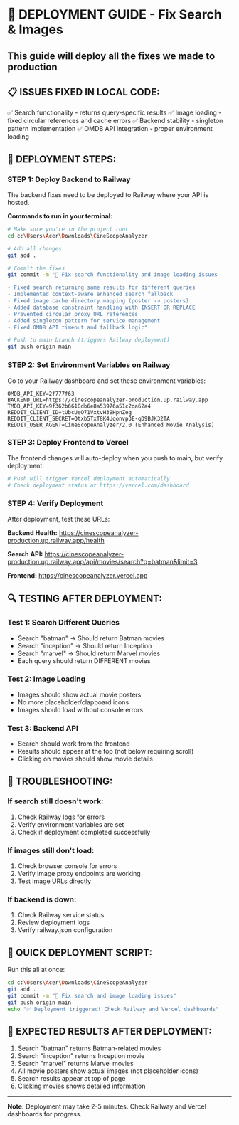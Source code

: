# 🚀 DEPLOYMENT GUIDE - Fix Search & Images
## This guide will deploy all the fixes we made to production

## 📋 ISSUES FIXED IN LOCAL CODE:
✅ Search functionality - returns query-specific results
✅ Image loading - fixed circular references and cache errors
✅ Backend stability - singleton pattern implementation
✅ OMDB API integration - proper environment loading

## 🎯 DEPLOYMENT STEPS:

### STEP 1: Deploy Backend to Railway
The backend fixes need to be deployed to Railway where your API is hosted.

**Commands to run in your terminal:**

```bash
# Make sure you're in the project root
cd c:\Users\Acer\Downloads\CineScopeAnalyzer

# Add all changes
git add .

# Commit the fixes
git commit -m "🔧 Fix search functionality and image loading issues

- Fixed search returning same results for different queries
- Implemented context-aware enhanced search fallback
- Fixed image cache directory mapping (poster -> posters)  
- Added database constraint handling with INSERT OR REPLACE
- Prevented circular proxy URL references
- Added singleton pattern for service management
- Fixed OMDB API timeout and fallback logic"

# Push to main branch (triggers Railway deployment)
git push origin main
```

### STEP 2: Set Environment Variables on Railway
Go to your Railway dashboard and set these environment variables:

```
OMDB_API_KEY=2f777f63
BACKEND_URL=https://cinescopeanalyzer-production.up.railway.app
TMDB_API_KEY=9f362b6618db6e8a53976a51c2da62a4
REDDIT_CLIENT_ID=tUbcUeO71VxtvH39HpnZeg
REDDIT_CLIENT_SECRET=Qtxb5TxT8K4Uqonvp3E-qD9BJK32TA
REDDIT_USER_AGENT=CineScopeAnalyzer/2.0 (Enhanced Movie Analysis)
```

### STEP 3: Deploy Frontend to Vercel
The frontend changes will auto-deploy when you push to main, but verify deployment:

```bash
# Push will trigger Vercel deployment automatically
# Check deployment status at https://vercel.com/dashboard
```

### STEP 4: Verify Deployment
After deployment, test these URLs:

**Backend Health:**
https://cinescopeanalyzer-production.up.railway.app/health

**Search API:**
https://cinescopeanalyzer-production.up.railway.app/api/movies/search?q=batman&limit=3

**Frontend:**
https://cinescopeanalyzer.vercel.app

## 🔍 TESTING AFTER DEPLOYMENT:

### Test 1: Search Different Queries
- Search "batman" → Should return Batman movies
- Search "inception" → Should return Inception
- Search "marvel" → Should return Marvel movies
- Each query should return DIFFERENT movies

### Test 2: Image Loading
- Images should show actual movie posters
- No more placeholder/clapboard icons
- Images should load without console errors

### Test 3: Backend API
- Search should work from the frontend
- Results should appear at the top (not below requiring scroll)
- Clicking on movies should show movie details

## 🚨 TROUBLESHOOTING:

### If search still doesn't work:
1. Check Railway logs for errors
2. Verify environment variables are set
3. Check if deployment completed successfully

### If images still don't load:
1. Check browser console for errors
2. Verify image proxy endpoints are working
3. Test image URLs directly

### If backend is down:
1. Check Railway service status
2. Review deployment logs
3. Verify railway.json configuration

## 📱 QUICK DEPLOYMENT SCRIPT:
Run this all at once:

```bash
cd c:\Users\Acer\Downloads\CineScopeAnalyzer
git add .
git commit -m "🔧 Fix search and image loading issues"
git push origin main
echo "✅ Deployment triggered! Check Railway and Vercel dashboards"
```

## 🎯 EXPECTED RESULTS AFTER DEPLOYMENT:
1. Search "batman" returns Batman-related movies
2. Search "inception" returns Inception movie  
3. Search "marvel" returns Marvel movies
4. All movie posters show actual images (not placeholder icons)
5. Search results appear at top of page
6. Clicking movies shows detailed information

---
**Note:** Deployment may take 2-5 minutes. Check Railway and Vercel dashboards for progress.
